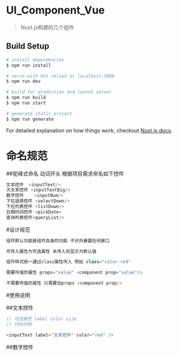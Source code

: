 # UI_Component_Vue

> Nuxt.js构建的几个组件

## Build Setup

```bash
# install dependencies
$ npm run install

# serve with hot reload at localhost:3000
$ npm run dev

# build for production and launch server
$ npm run build
$ npm run start

# generate static project
$ npm run generate
```

For detailed explanation on how things work, checkout [Nuxt.js docs](https://nuxtjs.org).

# 命名规范

##驼峰式命名 动词开头 根据项目需求命名如下控件

```javascript
文本控件  <inputText/>
大文本控件 <inputTextBig/>
数字控件    <inputNum/>
下拉选择控件 <selectDown/>
下拉列表控件 <listDown/>
日期时间控件 <pickDate>
查询列表控件<queryList/>
```

#设计规范

```javascript
组件默认功能是组件自身的功能 不对外暴露任何接口

可传入属性为可选属性 未传入将显示为默认值

组件样式统一通过class属性传入 例如 class="color-red"

需要传值的属性 props="value" <component prop="value"/>

不需要传值的属性 只需要加props <component prop/>
```

#使用说明

##文本控件 <inputText/>

```javascript
// 可选属性 label color size
// 代码示例

<inputText label="文本控件" color="red" />
```
##数字控件  <inputNum/>

```javascript


```